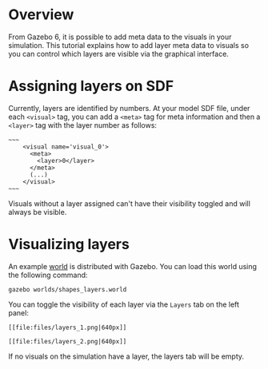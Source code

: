 # Overview

From Gazebo 6, it is possible to add meta data to the visuals in your simulation. This tutorial explains how to add layer meta data to visuals so you can control which layers are visible via the graphical interface.

# Assigning layers on SDF

Currently, layers are identified by numbers. At your model SDF file, under each `<visual>` tag, you can add a `<meta>` tag for meta information and then a `<layer>` tag with the layer number as follows:

    ~~~
        <visual name='visual_0'>
          <meta>
            <layer>0</layer>
          </meta>
          (...)
        </visual>
    ~~~

Visuals without a layer assigned can't have their visibility toggled and will always be visible.

# Visualizing layers

An example [world](https://bitbucket.org/osrf/gazebo/src/gazebo6/worlds/shapes_layers.world) is distributed with Gazebo. You can load this world using the following command:

    gazebo worlds/shapes_layers.world

You can toggle the visibility of each layer via the `Layers` tab on the left panel:

    [[file:files/layers_1.png|640px]]

    [[file:files/layers_2.png|640px]]

If no visuals on the simulation have a layer, the layers tab will be empty.

